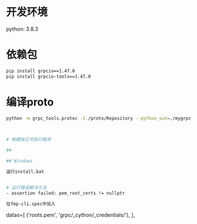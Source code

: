 # 开发环境

python: 3.8.3

# 依赖包

```bash
pip install grpcio==1.47.0
pip install grpcio-tools==1.47.0
```

# 编译proto
```bash
python -m grpc_tools.protoc -I./proto/Repository --python_out=./mygrpc --grpc_python_out=./mygrpc ./proto/Repository/*.proto
                                                                                                                      ```


# 构建独立可执行程序

##

## Windows

运行install.bat


# 运行错误解决方法
- assertion failed: pem_root_certs != nullptr

在fmp-cli.spec中加入
```
datas=[
('roots.pem', 'grpc/_cython/_credentials/'),
],
```

